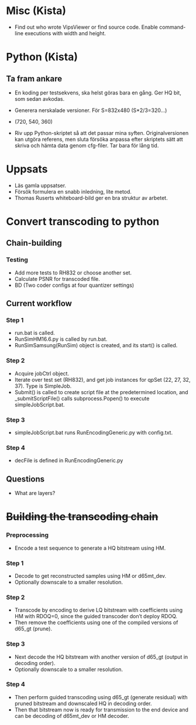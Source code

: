 # Misc (Kista)

- Find out who wrote VipsViewer or find source code. Enable command-line executions with width and height.

# Python (Kista)

## Ta fram ankare
- En koding per testsekvens, ska helst göras bara en gång. Ger HQ bit, som sedan avkodas.
- Generera nerskalade versioner. För S=832x480 (S*2/3=320...)
- (720, 540, 360)

- Riv upp Python-skriptet så att det passar mina syften. Originalversionen kan utgöra referens, men sluta försöka anpassa efter skriptets sätt att skriva och hämta data genom cfg-filer. Tar bara för lång tid.


# Uppsats
- Läs gamla uppsatser.
- Försök formulera en snabb inledning, lite metod.
- Thomas Ruserts whiteboard-bild ger en bra struktur av arbetet.

# Convert transcoding to python

## Chain-building

### Testing
- Add more tests to RH832 or choose another set.
- Calculate PSNR for transcoded file.
- BD (Two coder configs at four quantizer settings)

## Current workflow

### Step 1
- run.bat is called.
- RunSimHM16.6.py is called by run.bat.
- RunSimSamsung(RunSim) object is created, and its start() is called.

### Step 2
- Acquire jobCtrl object.
- Iterate over test set (RH832), and get job instances for qpSet (22, 27, 32, 37). Type is SimpleJob.
- Submit() is called to create script file at the predetermined location, and _submitScriptFile() calls subprocess.Popen() to execute simpleJobScript.bat.

### Step 3
- simpleJobScript.bat runs RunEncodingGeneric.py with config.txt.

### Step 4
- decFile is defined in RunEncodingGeneric.py

## Questions
- What are layers?


# <s>Building the transcoding chain</s>

### Preprocessing
- Encode a test sequence to generate a HQ bitstream using HM.

### Step 1
- Decode to get reconstructed samples using HM or d65mt_dev.
- Optionally downscale to a smaller resolution.

### Step 2
- Transcode by encoding to derive LQ bitstream with coefficients using HM with RDOQ=0, since the guided transcoder don’t deploy RDOQ.
- Then remove the coefficients using one of the compiled versions of d65_gt (prune).

### Step 3
- Next decode the HQ bitstream with another version of d65_gt (output in decoding order).
- Optionally downscale to a smaller resolution.

### Step 4
- Then perform guided transcoding using d65_gt (generate residual) with pruned bitstream and downscaled HQ in decoding order.
- Then that bitstream now is ready for transmission to the end device and can be decoding of d65mt_dev or HM decoder.